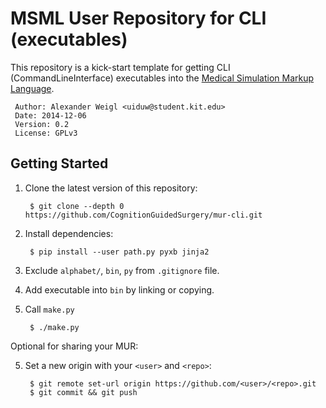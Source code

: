 # MSML User Repository for CLI (executables)

This repository is a kick-start template for getting CLI (CommandLineInterface) executables into the 
[Medical Simulation Markup Language](http://github.com/CognitionGuidedSurgery/msml).


     Author: Alexander Weigl <uiduw@student.kit.edu>
     Date: 2014-12-06
     Version: 0.2
     License: GPLv3

## Getting Started

1. Clone the latest version of this repository:

        $ git clone --depth 0 https://github.com/CognitionGuidedSurgery/mur-cli.git
   
2. Install dependencies:

        $ pip install --user path.py pyxb jinja2
    

3. Exclude `alphabet/`, `bin`, `py` from `.gitignore` file.

4. Add executable into `bin` by linking or copying.

5. Call `make.py`

        $ ./make.py

Optional for sharing your MUR:

5. Set a new origin with your `<user>` and `<repo>`:

        $ git remote set-url origin https://github.com/<user>/<repo>.git
        $ git commit && git push
